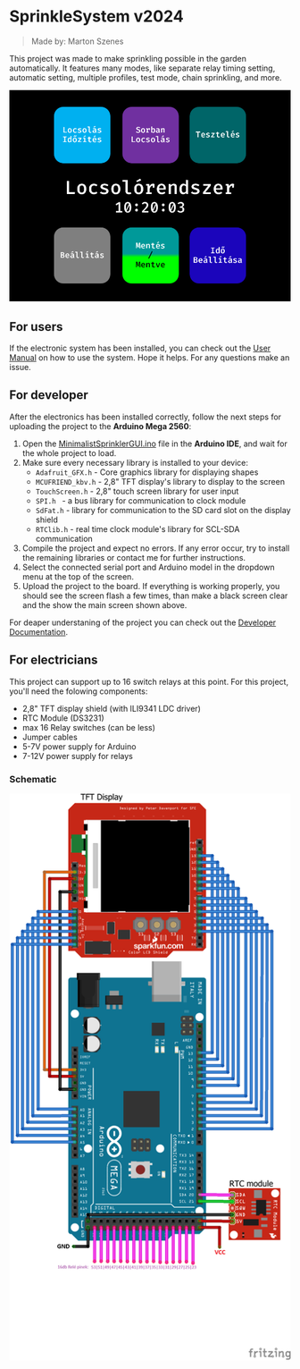 # SprinkleSystem v2024

> Made by: Marton Szenes

This project was made to make sprinkling possible in the garden automatically.
It features many modes, like separate relay timing setting, automatic setting, multiple profiles, test mode, chain sprinkling, and more.

![SprinkleSystemMainScreen](Documentacion/screenshots/mainMenuScreen.png)


## For users

If the electronic system has been installed, you can check out the [User Manual](Documentacion/UserDoc.md) on how to use the system.
Hope it helps. For any questions make an issue.

## For developer

After the electronics has been installed correctly, follow the next steps for uploading the project to the **Arduino Mega 2560**:
1. Open the [MinimalistSprinklerGUI.ino](MinimalistSprinklerGUI/MinimalistSprinklerGUI.ino) file in the **Arduino IDE**, and wait for the whole project to load.
2. Make sure every necessary library is installed to your device:
   - `Adafruit_GFX.h` - Core graphics library for displaying shapes
   - `MCUFRIEND_kbv.h` - 2,8" TFT display's library to display to the screen
   - `TouchScreen.h` - 2,8" touch screen library for user input
   - `SPI.h ` - a bus library for communication to clock module
   - `SdFat.h` - library for communication to the SD card slot on the display shield
   - `RTClib.h` - real time clock module's library for SCL-SDA communication
3. Compile the project and expect no errors. If any error occur, try to install the remaining libraries or contact me for further instructions.
4. Select the connected serial port and Arduino model in the dropdown menu at the top of the screen.
5. Upload the project to the board. If everything is working properly, you should see the screen flash a few times, than make a black screen clear and the show the main screen shown above.

For deaper understaning of the project you can check out the [Developer Documentation](Documentacion/DEVDOC.md).

## For electricians

This project can support up to 16 switch relays at this point. For this project, you'll need the folowing components:

- 2,8" TFT display shield (with ILI9341 LDC driver)
- RTC Module (DS3231)
- max 16 Relay switches (can be less)
- Jumper cables
- 5-7V power supply for Arduino
- 7-12V power supply for relays

### Schematic

![](assets/Schematics/Locsolorendszer-mega-kapcsolas.png)
